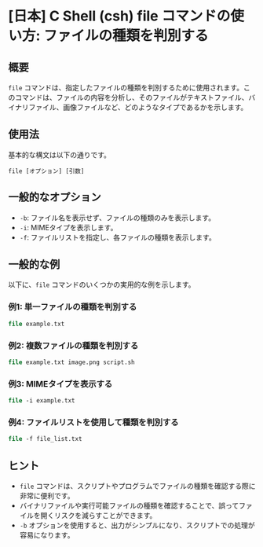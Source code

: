 # [日本] C Shell (csh) file コマンドの使い方: ファイルの種類を判別する

## 概要
`file` コマンドは、指定したファイルの種類を判別するために使用されます。このコマンドは、ファイルの内容を分析し、そのファイルがテキストファイル、バイナリファイル、画像ファイルなど、どのようなタイプであるかを示します。

## 使用法
基本的な構文は以下の通りです。

```
file [オプション] [引数]
```

## 一般的なオプション
- `-b`: ファイル名を表示せず、ファイルの種類のみを表示します。
- `-i`: MIMEタイプを表示します。
- `-f`: ファイルリストを指定し、各ファイルの種類を表示します。

## 一般的な例
以下に、`file` コマンドのいくつかの実用的な例を示します。

### 例1: 単一ファイルの種類を判別する
```csh
file example.txt
```

### 例2: 複数ファイルの種類を判別する
```csh
file example.txt image.png script.sh
```

### 例3: MIMEタイプを表示する
```csh
file -i example.txt
```

### 例4: ファイルリストを使用して種類を判別する
```csh
file -f file_list.txt
```

## ヒント
- `file` コマンドは、スクリプトやプログラムでファイルの種類を確認する際に非常に便利です。
- バイナリファイルや実行可能ファイルの種類を確認することで、誤ってファイルを開くリスクを減らすことができます。
- `-b` オプションを使用すると、出力がシンプルになり、スクリプトでの処理が容易になります。